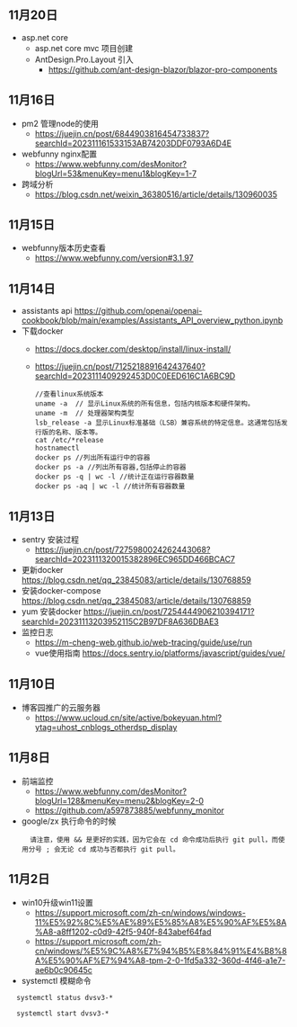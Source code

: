 ## 11月20日
- asp.net core 
  - asp.net core mvc 项目创建
  - AntDesign.Pro.Layout 引入
    - https://github.com/ant-design-blazor/blazor-pro-components
## 11月16日
- pm2 管理node的使用
  - https://juejin.cn/post/6844903816454733837?searchId=202311161533153AB74203DDF0793A6D4E
- webfunny nginx配置
  - https://www.webfunny.com/desMonitor?blogUrl=53&menuKey=menu1&blogKey=1-7
- 跨域分析
  - https://blog.csdn.net/weixin_36380516/article/details/130960035
## 11月15日
- webfunny版本历史查看
  - https://www.webfunny.com/version#3.1.97
## 11月14日
- assistants api https://github.com/openai/openai-cookbook/blob/main/examples/Assistants_API_overview_python.ipynb
- 下载docker 
  - https://docs.docker.com/desktop/install/linux-install/
  - https://juejin.cn/post/7125218891642437640?searchId=2023111409292453D0C0EED616C1A6BC9D
  
    ```
    //查看linux系统版本
    uname -a  // 显示Linux系统的所有信息，包括内核版本和硬件架构。
    uname -m  // 处理器架构类型
    lsb_release -a 显示Linux标准基础（LSB）兼容系统的特定信息。这通常包括发行版的名称、版本等。
    cat /etc/*release
    hostnamectl
    docker ps //列出所有运行中的容器
    docker ps -a //列出所有容器,包括停止的容器
    docker ps -q | wc -l //统计正在运行容器数量
    docker ps -aq | wc -l //统计所有容器数量
    ```
## 11月13日
- sentry 安装过程
  - https://juejin.cn/post/7275980024262443068?searchId=2023111320015382896EC965DD466BCAC7
- 更新docker https://blog.csdn.net/qq_23845083/article/details/130768859
- 安装docker-compose https://blog.csdn.net/qq_23845083/article/details/130768859 
- yum 安装docker https://juejin.cn/post/7254444906210394171?searchId=20231113203952115C2B97DF8A636DBAE3
- 监控日志
  - https://m-cheng-web.github.io/web-tracing/guide/use/run
  - vue使用指南 https://docs.sentry.io/platforms/javascript/guides/vue/
## 11月10日
- 博客园推广的云服务器
  - https://www.ucloud.cn/site/active/bokeyuan.html?ytag=uhost_cnblogs_otherdsp_display
## 11月8日
- 前端监控
  - https://www.webfunny.com/desMonitor?blogUrl=128&menuKey=menu2&blogKey=2-0
  - https://github.com/a597873885/webfunny_monitor
- google/zx 执行命令的时候
  ```
    请注意，使用 && 是更好的实践，因为它会在 cd 命令成功后执行 git pull，而使用分号 ; 会无论 cd 成功与否都执行 git pull。
  ```

## 11月2日
- win10升级win11设置
  - https://support.microsoft.com/zh-cn/windows/windows-11%E5%92%8C%E5%AE%89%E5%85%A8%E5%90%AF%E5%8A%A8-a8ff1202-c0d9-42f5-940f-843abef64fad
  - https://support.microsoft.com/zh-cn/windows/%E5%9C%A8%E7%94%B5%E8%84%91%E4%B8%8A%E5%90%AF%E7%94%A8-tpm-2-0-1fd5a332-360d-4f46-a1e7-ae6b0c90645c
- systemctl 模糊命令
```
  systemctl status dvsv3-*

  systemctl start dvsv3-*
```
